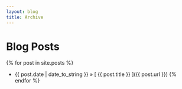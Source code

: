 ```yaml
---
layout: blog
title: Archive
---
```


# Blog Posts


{% for post in site.posts %}
  * {{ post.date | date_to_string }} &raquo; [ {{ post.title }} ]({{ post.url }})
{% endfor %}
